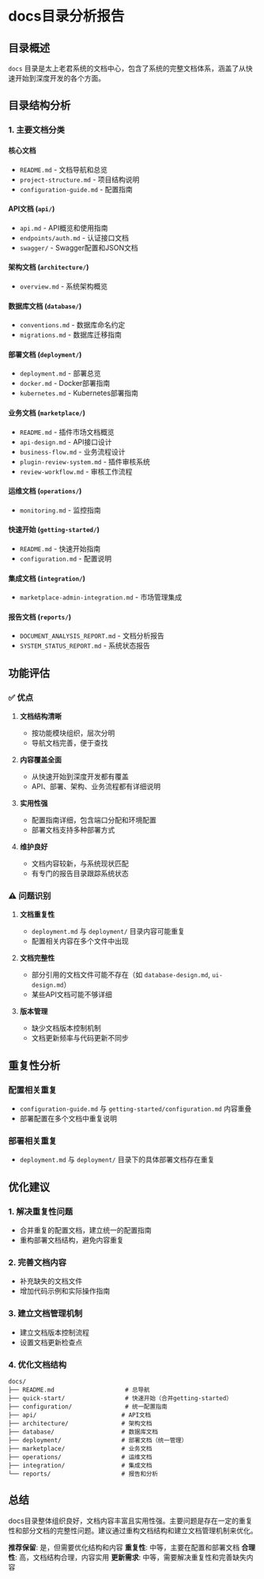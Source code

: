# docs目录分析报告

## 目录概述

`docs` 目录是太上老君系统的文档中心，包含了系统的完整文档体系，涵盖了从快速开始到深度开发的各个方面。

## 目录结构分析

### 1. 主要文档分类

#### 核心文档
- `README.md` - 文档导航和总览
- `project-structure.md` - 项目结构说明
- `configuration-guide.md` - 配置指南

#### API文档 (`api/`)
- `api.md` - API概览和使用指南
- `endpoints/auth.md` - 认证接口文档
- `swagger/` - Swagger配置和JSON文档

#### 架构文档 (`architecture/`)
- `overview.md` - 系统架构概览

#### 数据库文档 (`database/`)
- `conventions.md` - 数据库命名约定
- `migrations.md` - 数据库迁移指南

#### 部署文档 (`deployment/`)
- `deployment.md` - 部署总览
- `docker.md` - Docker部署指南
- `kubernetes.md` - Kubernetes部署指南

#### 业务文档 (`marketplace/`)
- `README.md` - 插件市场文档概览
- `api-design.md` - API接口设计
- `business-flow.md` - 业务流程设计
- `plugin-review-system.md` - 插件审核系统
- `review-workflow.md` - 审核工作流程

#### 运维文档 (`operations/`)
- `monitoring.md` - 监控指南

#### 快速开始 (`getting-started/`)
- `README.md` - 快速开始指南
- `configuration.md` - 配置说明

#### 集成文档 (`integration/`)
- `marketplace-admin-integration.md` - 市场管理集成

#### 报告文档 (`reports/`)
- `DOCUMENT_ANALYSIS_REPORT.md` - 文档分析报告
- `SYSTEM_STATUS_REPORT.md` - 系统状态报告

## 功能评估

### ✅ 优点

1. **文档结构清晰**
   - 按功能模块组织，层次分明
   - 导航文档完善，便于查找

2. **内容覆盖全面**
   - 从快速开始到深度开发都有覆盖
   - API、部署、架构、业务流程都有详细说明

3. **实用性强**
   - 配置指南详细，包含端口分配和环境配置
   - 部署文档支持多种部署方式

4. **维护良好**
   - 文档内容较新，与系统现状匹配
   - 有专门的报告目录跟踪系统状态

### ⚠️ 问题识别

1. **文档重复性**
   - `deployment.md` 与 `deployment/` 目录内容可能重复
   - 配置相关内容在多个文件中出现

2. **文档完整性**
   - 部分引用的文档文件可能不存在（如 `database-design.md`, `ui-design.md`）
   - 某些API文档可能不够详细

3. **版本管理**
   - 缺少文档版本控制机制
   - 文档更新频率与代码更新不同步

## 重复性分析

### 配置相关重复
- `configuration-guide.md` 与 `getting-started/configuration.md` 内容重叠
- 部署配置在多个文档中重复说明

### 部署相关重复
- `deployment.md` 与 `deployment/` 目录下的具体部署文档存在重复

## 优化建议

### 1. 解决重复性问题
- 合并重复的配置文档，建立统一的配置指南
- 重构部署文档结构，避免内容重复

### 2. 完善文档内容
- 补充缺失的文档文件
- 增加代码示例和实际操作指南

### 3. 建立文档管理机制
- 建立文档版本控制流程
- 设置文档更新检查点

### 4. 优化文档结构
```
docs/
├── README.md                    # 总导航
├── quick-start/                 # 快速开始（合并getting-started）
├── configuration/               # 统一配置指南
├── api/                        # API文档
├── architecture/               # 架构文档
├── database/                   # 数据库文档
├── deployment/                 # 部署文档（统一管理）
├── marketplace/                # 业务文档
├── operations/                 # 运维文档
├── integration/                # 集成文档
└── reports/                    # 报告和分析
```

## 总结

docs目录整体组织良好，文档内容丰富且实用性强。主要问题是存在一定的重复性和部分文档的完整性问题。建议通过重构文档结构和建立文档管理机制来优化。

**推荐保留**: 是，但需要优化结构和内容
**重复性**: 中等，主要在配置和部署文档
**合理性**: 高，文档结构合理，内容实用
**更新需求**: 中等，需要解决重复性和完善缺失内容